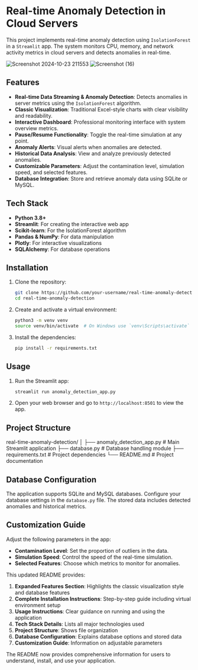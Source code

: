 # Real-time Anomaly Detection in Cloud Servers

This project implements real-time anomaly detection using `IsolationForest` in a `Streamlit` app. The system monitors CPU, memory, and network activity metrics in cloud servers and detects anomalies in real-time.

![Screenshot 2024-10-23 211553](https://github.com/user-attachments/assets/c125a851-f7f3-42f4-9b87-e645346d6f69)
![Screenshot (16)](https://github.com/user-attachments/assets/4ad0c82e-ded9-4cfa-a305-ce3fdc0f309b)

## Features

- **Real-time Data Streaming & Anomaly Detection**: Detects anomalies in server metrics using the `IsolationForest` algorithm.
- **Classic Visualization**: Traditional Excel-style charts with clear visibility and readability.
- **Interactive Dashboard**: Professional monitoring interface with system overview metrics.
- **Pause/Resume Functionality**: Toggle the real-time simulation at any point.
- **Anomaly Alerts**: Visual alerts when anomalies are detected.
- **Historical Data Analysis**: View and analyze previously detected anomalies.
- **Customizable Parameters**: Adjust the contamination level, simulation speed, and selected features.
- **Database Integration**: Store and retrieve anomaly data using SQLite or MySQL.

## Tech Stack

- **Python 3.8+**
- **Streamlit**: For creating the interactive web app
- **Scikit-learn**: For the IsolationForest algorithm
- **Pandas & NumPy**: For data manipulation
- **Plotly**: For interactive visualizations
- **SQLAlchemy**: For database operations

## Installation

1. Clone the repository:
   ```bash
   git clone https://github.com/your-username/real-time-anomaly-detection.git
   cd real-time-anomaly-detection
   ```

2. Create and activate a virtual environment:
   ```bash
   python3 -m venv venv
   source venv/bin/activate  # On Windows use `venv\Scripts\activate`
   ```

3. Install the dependencies:
   ```bash
   pip install -r requirements.txt
   ```

## Usage

1. Run the Streamlit app:
   ```bash
   streamlit run anomaly_detection_app.py
   ```

2. Open your web browser and go to `http://localhost:8501` to view the app.

## Project Structure

real-time-anomaly-detection/
│
├── anomaly_detection_app.py   # Main Streamlit application
├── database.py                # Database handling module
├── requirements.txt           # Project dependencies
└── README.md                  # Project documentation

## Database Configuration

The application supports SQLite and MySQL databases. Configure your database settings in the `database.py` file. The stored data includes detected anomalies and historical metrics.

## Customization Guide

Adjust the following parameters in the app:

- **Contamination Level**: Set the proportion of outliers in the data.
- **Simulation Speed**: Control the speed of the real-time simulation.
- **Selected Features**: Choose which metrics to monitor for anomalies.

This updated README provides:

1. **Expanded Features Section**: Highlights the classic visualization style and database features
2. **Complete Installation Instructions**: Step-by-step guide including virtual environment setup
3. **Usage Instructions**: Clear guidance on running and using the application
4. **Tech Stack Details**: Lists all major technologies used
5. **Project Structure**: Shows file organization
6. **Database Configuration**: Explains database options and stored data
7. **Customization Guide**: Information on adjustable parameters

The README now provides comprehensive information for users to understand, install, and use your application.

